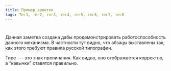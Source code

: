 ```yaml
---
title: Пример заметки
tags: Тег1, тег2, тег3, тег4, тег5, тег6, тег7, тег8
---
```

#

Данная заметка создана дабы продемонстрировать работоспособность данного
механизма. В частности тут видно, что абзацы выставлены так, как этого требуют
правила русской типографии.

Тире --- это знак препинания. Как видно, оно отображается корректно, а <q>кавычки</q>
ставятся правильно.
